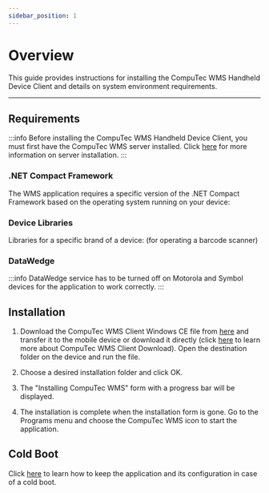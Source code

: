 ```yaml
---
sidebar_position: 1
---
```


# Overview

This guide provides instructions for installing the CompuTec WMS Handheld Device Client and details on system environment requirements.

---

## Requirements

:::info
    Before installing the CompuTec WMS Handheld Device Client, you must first have the CompuTec WMS server installed. Click [here](../wms-server/overview.md) for more information on server installation.
:::

### .NET Compact Framework

The WMS application requires a specific version of the .NET Compact Framework based on the operating system running on your device:

### Device Libraries

Libraries for a specific brand of a device:
(for operating a barcode scanner)

### DataWedge

:::info
DataWedge service has to be turned off on Motorola and Symbol devices for the application to work correctly.
:::

## Installation

1. Download the CompuTec WMS Client Windows CE file from [here](../../../releases/download.md) and transfer it to the mobile device or download it directly (click [here](../computec-wms-client-download.md) to learn more about CompuTec WMS Client Download). Open the destination folder on the device and run the file.

2. Choose a desired installation folder and click OK.

3. The "Installing CompuTec WMS" form with a progress bar will be displayed.

4. The installation is complete when the installation form is gone. Go to the Programs menu and choose the CompuTec WMS icon to start the application.

## Cold Boot

Click [here](./cold-boot.md) to learn how to keep the application and its configuration in case of a cold boot.
